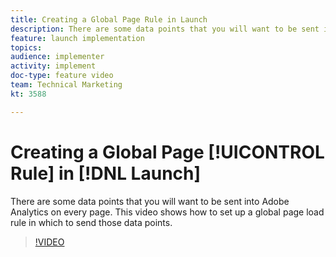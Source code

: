 ```yaml
---
title: Creating a Global Page Rule in Launch
description: There are some data points that you will want to be sent into Adobe Analytics on every page. This video shows how to set up a global page load rule to send those data points in.
feature: launch implementation
topics: 
audience: implementer
activity: implement
doc-type: feature video
team: Technical Marketing
kt: 3588

---
```


# Creating a Global Page [!UICONTROL Rule] in [!DNL Launch]

There are some data points that you will want to be sent into Adobe Analytics on every page. This video shows how to set up a global page load rule in which to send those data points.

>[!VIDEO](https://video.tv.adobe.com/v/28769/?quality=12)
